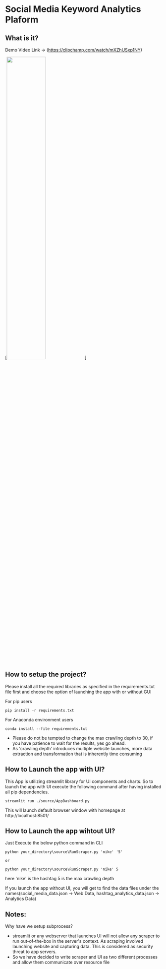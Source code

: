<h1>Social Media Keyword Analytics Plaform</h1>

## What is it?

Demo Video Link -> (https://clipchamp.com/watch/mXZhUSxp1NY)

[<img src="https://github.com/Santhoshkumar-p/Hashtag_Analytics/assets/24734488/93b05353-65d3-4e75-a02e-7ed55089c75f" width="50%">]


## How to setup the project?
Please install all the required libraries as specified in the requirements.txt file first
and choose the option of launching the app with or without GUI 

For pip users
```
pip install -r requirements.txt

```
For Anaconda environment users 

```
conda install --file requirements.txt

```

- Please do not be tempted to change the max crawling depth to 30, if you have patience to wait for the results, yes go ahead.
- As 'crawling depth' introduces multiple website launches, more data extraction and transformation that is inherently time consuming

## How to Launch the app with UI?

This App is utilizing streamlit library for UI components and charts. So to launch the app with UI
execute the following command after having installed all pip dependencies.

```
streamlit run ./source/AppDashboard.py
```

This will launch default browser window with homepage at http://localhost:8501/

## How to Launch the app wihtout UI?

Just Execute the below python command in CLI
```
python your_directory\source\RunScraper.py 'nike' '5'

or

python your_directory\source\RunScraper.py 'nike' 5
```
here 'nike' is the hashtag
      5 is the max crawling depth

If you launch the app without UI, you will get to find the 
data files under the names(social_media_data.json -> Web Data, hashtag_analytics_data.json -> Analytics Data)

## Notes: 

Why have we setup subprocess?
 - streamlit or any webserver that launches UI will not allow any scraper to run out-of-the-box in the server's context. As scraping involved launching website and capturing data. This is considered as security threat to app servers. 
 - So we have decided to write scraper and UI as two different processes and allow them communicate over resource file
